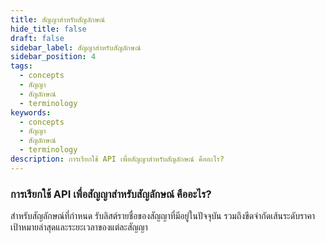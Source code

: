```yaml
---
title: สัญญาสำหรับสัญลักษณ์
hide_title: false
draft: false
sidebar_label: สัญญาสำหรับสัญลักษณ์
sidebar_position: 4
tags:
  - concepts
  - สัญญา
  - สัญลักษณ์
  - terminology
keywords:
  - concepts
  - สัญญา
  - สัญลักษณ์
  - terminology
description: การเรียกใช้ API เพื่อสัญญาสำหรับสัญลักษณ์ คืออะไร?
---
```


### การเรียกใช้ API เพื่อสัญญาสำหรับสัญลักษณ์ คืออะไร?

สำหรับสัญลักษณ์ที่กำหนด รับลิสต์รายชื่อของสัญญาที่มีอยู่ในปัจจุบัน รวมถึงขีดจำกัดเส้นระดับราคาเป้าหมายล่าสุดและระยะเวลาของแต่ละสัญญา
